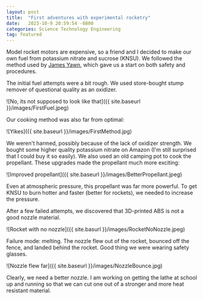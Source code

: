 ```yaml
---
layout: post
title:  "First adventures with experimental rocketry"
date:   2023-10-9 20:59:54 -0800
categories: Science Technology Engineering
tag: featured
---
```


Model rocket motors are expensive, so a friend and I decided to make our
own fuel from potassium nitrate and sucrose (KNSU). We followed the
method used by [James Yawn](https://www.jamesyawn.net), which gave us a
start on both safety and procedures.

The initial fuel attempts were a bit rough. We used store-bought stump
remover of questional quality as an oxidizer.

![No, its not supposed to look like that]({{ site.baseurl
}}/images/FirstFuel.jpeg)

Our cooking method was also far from optimal:

![Yikes]({{ site.baseurl }}/images/FirstMethod.jpg)

We weren't harmed, possibly because of the lack of oxidizer strength. We
bought some higher quality potassium nitrate on Amazon (I'm still
surprised that I could buy it so easily). We also used an old camping
pot to cook the propellant. These upgrades made the propellant much more
exciting:

![Improved propellant]({{ site.baseurl }}/images/BetterPropellant.jpeg)

Even at atmospheric pressure, this propellant was far more powerful. To
get KNSU to burn hotter and faster (better for rockets), we needed to
increase the pressure.

After a few failed attempts, we discovered that 3D-printed ABS is not a
good nozzle material.

![Rocket with no nozzle]({{ site.basurl }}/images/RocketNoNozzle.jpeg)

Failure mode: melting. The nozzle flew out of the rocket, bounced off
the fence, and landed behind the rocket. Good thing we were wearing
safety glasses.

![Nozzle flew far]({{ site.baseurl }}/images/NozzleBounce.jpg)

Clearly, we need a better nozzle. I am working on getting the lathe at
school up and running so that we can cut one out of a stronger and more
heat resistant material.
